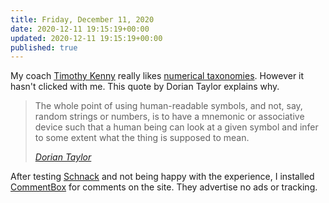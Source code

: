 ```yaml
---
title: Friday, December 11, 2020
date: 2020-12-11 19:15:19+00:00
updated: 2020-12-11 19:15:19+00:00
published: true
---
```


My coach [Timothy Kenny](https://timothykenny.com/) really likes [numerical taxonomies](https://timothykenny.com/kenny-functional-areas-taxonomy-kfat/). However it hasn't clicked with me. This quote by Dorian Taylor explains why.

> The whole point of using human-readable symbols, and not, say, random strings or numbers, is to have a mnemonic or associative device such that a human being can look at a given symbol and infer to some extent what the thing is supposed to mean.
>
> <cite>[Dorian Taylor](https://doriantaylor.com/the-symbol-management-problem)</cite>

After testing [Schnack](https://schnack.cool/) and not being happy with the experience, I installed [CommentBox](https://commentbox.io/) for comments on the site. They advertise no ads or tracking.

